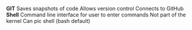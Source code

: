 **GIT**
Saves snapshots of code
Allows version control
Connects to GitHub
**Shell**
Command line interface for user to enter commands
Not part of the kernel
Can pic shell (bash default)